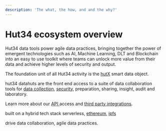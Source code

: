 ```yaml
---
description: 'The what, the how, and and the why?'
---
```


# Hut34 ecosystem overview

Hut34 data tools power agile data practices, bringing together the power of emergent technologies such as AI, Machine Learning, DLT and Blockchain into an easy to use toolkit where teams can unlock more value from their data and achieve higher levels of security and output.

The foundation unit of all Hut34 activity is the [hutX](https://app.gitbook.com/@hut34/s/wiki/~/drafts/-Lv9WYxnZ6fEzO-e8yvl/knowledgebase/hutx) smart data object.

hut34 datahuts are the front end access to a suite of data collaboration tools for [data collection](https://app.gitbook.com/@hut34/s/wiki/~/drafts/-Lv9WYxnZ6fEzO-e8yvl/products/stationy), [security](https://app.gitbook.com/@hut34/s/wiki/~/drafts/-Lv9WYxnZ6fEzO-e8yvl/products/colossus), preparation, sharing, insight, audit and laboratory.

Learn more about our [API ](https://docs.hut34.io/wiki/api-documentation/hutx-api)access and [third party integrations](https://app.gitbook.com/@hut34/s/wiki/~/drafts/-Lv9WYxnZ6fEzO-e8yvl/products/datahuts/integrations).

built on a hybrid tech stack serverless, [ethereum](https://app.gitbook.com/@hut34/s/wiki/~/drafts/-Lv9WYxnZ6fEzO-e8yvl/knowledgebase/ethereum-blockchain), [ipfs](https://app.gitbook.com/@hut34/s/wiki/~/drafts/-Lv9WYxnZ6fEzO-e8yvl/knowledgebase/ipfs-storage)

drive data collaboration, agile data practices.







